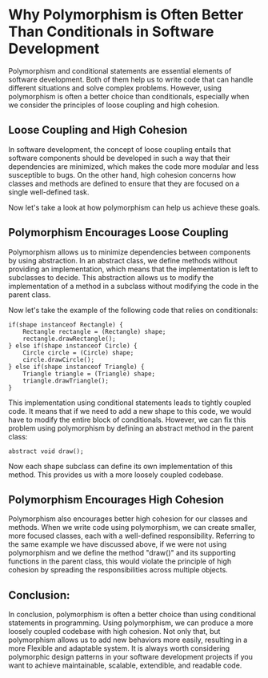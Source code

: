 # Why Polymorphism is Often Better Than Conditionals in Software Development


Polymorphism and conditional statements are essential elements of software development. Both of them help us to write code that can handle different situations and solve complex problems. However, using polymorphism is often a better choice than conditionals, especially when we consider the principles of loose coupling and high cohesion.

## Loose Coupling and High Cohesion

In software development, the concept of loose coupling entails that software components should be developed in such a way that their dependencies are minimized, which makes the code more modular and less susceptible to bugs. On the other hand, high cohesion concerns how classes and methods are defined to ensure that they are focused on a single well-defined task. 

Now let's take a look at how polymorphism can help us achieve these goals.

## Polymorphism Encourages Loose Coupling

Polymorphism allows us to minimize dependencies between components by using abstraction. In an abstract class, we define methods without providing an implementation, which means that the implementation is left to subclasses to decide. This abstraction allows us to modify the implementation of a method in a subclass without modifying the code in the parent class.

Now let's take the example of the following code that relies on conditionals:

```
if(shape instanceof Rectangle) {
    Rectangle rectangle = (Rectangle) shape;
    rectangle.drawRectangle();
} else if(shape instanceof Circle) {
    Circle circle = (Circle) shape;
    circle.drawCircle();
} else if(shape instanceof Triangle) {
    Triangle triangle = (Triangle) shape;
    triangle.drawTriangle();
}
```

This implementation using conditional statements leads to tightly coupled code. It means that if we need to add a new shape to this code, we would have to modify the entire block of conditionals. However, we can fix this problem using polymorphism by defining an abstract method in the parent class:

```
abstract void draw();
```

Now each shape subclass can define its own implementation of this method. This provides us with a more loosely coupled codebase.

## Polymorphism Encourages High Cohesion

Polymorphism also encourages better high cohesion for our classes and methods. When we write code using polymorphism, we can create smaller, more focused classes, each with a well-defined responsibility. Referring to the same example we have discussed above, if we were not using polymorphism and we define the method "draw()" and its supporting functions in the parent class, this would violate the principle of high cohesion by spreading the responsibilities across multiple objects.

## Conclusion:

In conclusion, polymorphism is often a better choice than using conditional statements in programming. Using polymorphism, we can produce a more loosely coupled codebase with high cohesion. Not only that, but polymorphism allows us to add new behaviors more easily, resulting in a more Flexible and adaptable system. It is always worth considering polymorphic design patterns in your software development projects if you want to achieve maintainable, scalable, extendible, and readable code.
